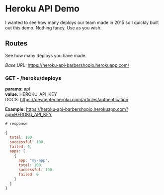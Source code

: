 # Heroku API Demo

I wanted to see how many deploys our team made in 2015 so I quickly built out this demo. Nothing fancy. Use as you wish.

## Routes
See how many deploys you have made.

*Base URL:* https://heroku-api-barbershopio.herokuapp.com/

### GET - /heroku/deploys
**params:** api  
**value:** HEROKU_API_KEY  
DOCS: https://devcenter.heroku.com/articles/authentication  

**Example:** https://heroku-api-barbershopio.herokuapp.com?api=HEROKU_API_KEY  

```javascript
# response

{
  total: 100,
  successful: 100,
  failed: 0,
  apps: [
    {
      app: "my-app",
      total: 100,
      successful: 100,
      failed: 0
    }
  ]
}
```
